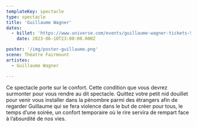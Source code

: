 ```yaml
---
templateKey: spectacle
type: spectacle
title: 'Guillaume Wagner'
dates: 
  - billet: 'https://www.universe.com/events/guillaume-wagner-tickets-S576ZR'
    date: 2023-06-10T23:00:00.000Z

poster: '/img/poster-guillaume.png'
scene: Théatre Fairmount
artistes:
  - Guillaume Wagner

---
```

Ce spectacle porte sur le confort. Cette condition que vous devrez surmonter pour vous rendre au dit spectacle. Quittez votre petit nid douillet pour venir vous installer dans la pénombre parmi des étrangers afin de regarder Guillaume qui se fera violence dans le but de créer pour tous, le temps d’une soirée, un confort temporaire où le rire servira de rempart face à l’absurdité de nos vies.
